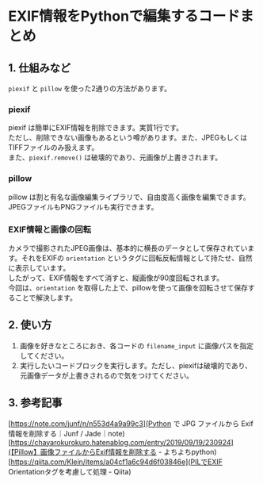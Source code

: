 # EXIF情報をPythonで編集するコードまとめ

## 1. 仕組みなど

`piexif` と `pillow` を使った2通りの方法があります。

### piexif

piexif は簡単にEXIF情報を削除できます。実質1行です。  
ただし、削除できない画像もあるという噂があります。また、JPEGもしくはTIFFファイルのみ扱えます。  
また、`piexif.remove()` は破壊的であり、元画像が上書きされます。

### pillow

pillow は割と有名な画像編集ライブラリで、自由度高く画像を編集できます。  
JPEGファイルもPNGファイルも実行できます。

### EXIF情報と画像の回転

カメラで撮影されたJPEG画像は、基本的に横長のデータとして保存されています。それをEXIFの `orientation` というタグに回転反転情報として持たせ、自然に表示しています。  
したがって、EXIF情報をすべて消すと、縦画像が90度回転されます。  
今回は、`orientation` を取得した上で、pillowを使って画像を回転させて保存することで解決します。

## 2. 使い方

1. 画像を好きなところにおき、各コードの `filename_input` に画像パスを指定してください。
2. 実行したいコードブロックを実行します。ただし、piexifは破壊的であり、元画像データが上書きされるので気をつけてください。

## 3. 参考記事

[https://note.com/junf/n/n553d4a9a99c3](Python で JPG ファイルから Exif 情報を削除する｜Junf / Jade｜note)
[https://chayarokurokuro.hatenablog.com/entry/2019/09/19/230924](【Pillow】画像ファイルからExif情報を削除する - よちよちpython)
[https://qiita.com/Klein/items/a04cf1a6c94d6f03846e](PILでEXIF Orientationタグを考慮して処理 - Qiita)
